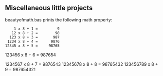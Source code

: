 Miscellaneous little projects
-----------------------------

beautyofmath.bas prints the following math property:

        1 x 8 + 1 =         9
       12 x 8 + 2 =        98
      123 x 8 + 3 =       987
     1234 x 8 + 4 =      9876
    12345 x 8 + 5 =     98765
   123456 x 8 + 6 =    987654
   
  1234567 x 8 + 7 =   9876543
 12345678 x 8 + 8 =  98765432
123456789 x 8 + 9 = 987654321

